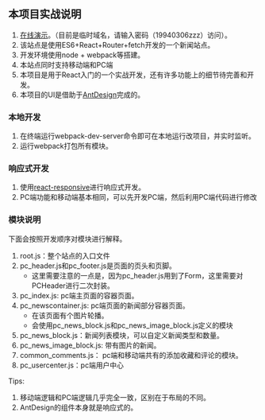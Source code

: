 ## 本项目实战说明
1. [在线演示](http://qxu1590340356.my3w.com/react-primary-web/#/?_k=jxjy7a)。（目前是临时域名，请输入密码（19940306zzz）访问）。
1. 该站点是使用ES6+React+Router+fetch开发的一个新闻站点。
2. 开发环境使用node + webpack等搭建。
3. 本站点同时支持移动端和PC端
4. 本项目是用于React入门的一个实战开发，还有许多功能上的细节待完善和开发。
5. 本项目的UI是借助于[AntDesign](https://ant.design/index-cn)完成的。

### 本地开发
1. 在终端运行webpack-dev-server命令即可在本地运行改项目，并实时监听。
2. 运行webpack打包所有模块。

### 响应式开发
1. 使用[react-responsive](https://github.com/contra/react-responsive)进行响应式开发。
2. PC端功能和移动端基本相同，可以先开发PC端，然后利用PC端代码进行修改

### 模块说明
下面会按照开发顺序对模块进行解释。
1. root.js：整个站点的入口文件
2. pc_header.js和pc_footer.js是页面的页头和页脚。
	* 这里需要注意的一点是，因为pc_header.js用到了Form，这里需要对PCHeader进行二次封装。
3. pc_index.js: pc端主页面的容器页面。
4. pc_newscontainer.js: pc端页面的新闻部分容器页面。
	* 在该页面有个图片轮播。
	* 会使用pc_news_block.js和pc_news_image_block.js定义的模块
5. pc_news_block.js：新闻列表模块，可以自定义新闻类型和数量。
6. pc_news_image_block.js: 带有图片的新闻。
7. common_comments.js： pc端和移动端共有的添加收藏和评论的模块。
7. pc_usercenter.js：pc端用户中心

Tips:
1. 移动端逻辑和PC端逻辑几乎完全一致，区别在于布局的不同。
2. AntDesign的组件本身就是响应式的。
